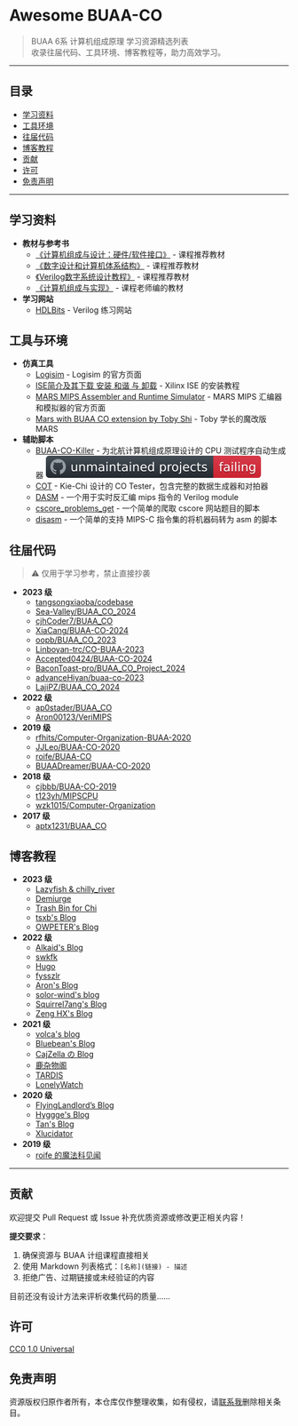 # Awesome BUAA-CO

> BUAA 6系 计算机组成原理 学习资源精选列表  
> 收录往届代码、工具环境、博客教程等，助力高效学习。

---

## 目录

- [学习资料](#学习资料)
- [工具环境](#工具环境)
- [往届代码](#往届代码)
- [博客教程](#博客教程)
- [贡献](#贡献)
- [许可](#许可)
- [免责声明](#免责声明)

--- 

## 学习资料

- **教材与参考书**  
  - [《计算机组成与设计：硬件/软件接口》](https://book.douban.com/subject/26604008/) - 课程推荐教材  
  - [《数字设计和计算机体系结构》](https://book.douban.com/subject/3743945/) - 课程推荐教材
  - [《Verilog数字系统设计教程》](https://book.douban.com/subject/1237806/) - 课程推荐教材
  - [《计算机组成与实现》](https://baike.baidu.com/item/%E8%AE%A1%E7%AE%97%E6%9C%BA%E7%BB%84%E6%88%90%E4%B8%8E%E5%AE%9E%E7%8E%B0/50860832) - 课程老师编的教材
- **学习网站**
  - [HDLBits](https://hdlbits.01xz.net/wiki/Main_Page) - Verilog 练习网站

## 工具与环境

- **仿真工具**  
  - [Logisim](https://www.cburch.com/logisim/index.html) - Logisim 的官方页面
  - [ISE简介及其下载 安装 和谐 与 卸载](https://blog.csdn.net/weixin_42837669/article/details/116245434) - Xilinx ISE 的安装教程
  - [MARS MIPS Assembler and Runtime Simulator](https://computerscience.missouristate.edu/mars-mips-simulator.htm) - MARS MIPS 汇编器和模拟器的官方页面
  - [Mars with BUAA CO extension by Toby Shi](https://github.com/Toby-Shi-cloud/Mars-with-BUAA-CO-extension) - Toby 学长的魔改版 MARS
- **辅助脚本**  
  - [BUAA-CO-Killer](https://github.com/Mistariano/BUAA-CO-Killer) - 为北航计算机组成原理设计的 CPU 测试程序自动生成器 ![停止维护](./unmaintained_projects.svg)
  - [COT](https://github.com/Kie-Chi/COT) - Kie-Chi 设计的 CO Tester，包含完整的数据生成器和对拍器
  - [DASM](https://github.com/roife/dasm) - 一个用于实时反汇编 mips 指令的 Verilog module
  - [cscore_problems_get](https://github.com/tangsongxiaoba/buaa_tools/tree/main/cscore_problems) - 一个简单的爬取 cscore 网站题目的脚本
  - [disasm](https://github.com/tangsongxiaoba/buaa_tools/tree/main/disasm) - 一个简单的支持 MIPS-C 指令集的将机器码转为 asm 的脚本

## 往届代码

> ⚠️ 仅用于学习参考，禁止直接抄袭

- **2023 级**
  - [tangsongxiaoba/codebase](https://github.com/tangsongxiaoba/codebase/tree/master/BUAA/2024fa/co)
  - [Sea-Valley/BUAA_CO_2024](https://github.com/Sea-Valley/BUAA_CO_2024)
  - [cjhCoder7/BUAA_CO](https://github.com/cjhCoder7/BUAA_CO)
  - [XiaCang/BUAA-CO-2024](https://github.com/XiaCang/BUAA-CO-2024)
  - [oopb/BUAA_CO_2023](https://github.com/oopb/BUAA_CO_2023)
  - [Linboyan-trc/CO-BUAA-2023](https://github.com/Linboyan-trc/CO-BUAA-2023)
  - [Accepted0424/BUAA-CO-2024](https://github.com/Accepted0424/BUAA-CO-2024)
  - [BaconToast-pro/BUAA_CO_Project_2024](https://github.com/BaconToast-pro/BUAA_CO_Project_2024)
  - [advanceHiyan/buaa-co-2023](https://github.com/advanceHiyan/buaa-co-2023)
  - [LajiPZ/BUAA_CO_2024](https://github.com/LajiPZ/BUAA_CO_2024)
- **2022 级**
  - [ap0stader/BUAA_CO](https://github.com/ap0stader/BUAA_CO)
  - [Aron00123/VeriMIPS](https://github.com/Aron00123/VeriMIPS)
- **2019 级**
  - [rfhits/Computer-Organization-BUAA-2020](https://github.com/rfhits/Computer-Organization-BUAA-2020)
  - [JJLeo/BUAA-CO-2020](https://github.com/JJLeo/BUAA-CO-2020)
  - [roife/BUAA-CO](https://github.com/roife/BUAA-CO)
  - [BUAADreamer/BUAA-CO-2020](https://github.com/BUAADreamer/BUAA-CO-2020)
- **2018 级**
  - [cjbbb/BUAA-CO-2019](https://github.com/cjbbb/BUAA-CO-2019)
  - [t123yh/MIPSCPU](https://github.com/t123yh/MIPSCPU)
  - [wzk1015/Computer-Organization](https://github.com/wzk1015/Computer-Organization)
- **2017 级**
  - [aptx1231/BUAA_CO](https://github.com/aptx1231/BUAA_CO) 

## 博客教程

- **2023 级**
  - [Lazyfish & chilly_river](https://lazyfish-lc.github.io/)
  - [Demiurge](https://demiurge-zby.github.io/)
  - [Trash Bin for Chi](https://kie-chi.github.io/)
  - [tsxb's Blog](https://tsxb.top/)
  - [OWPETER's Blog](https://wtxyz.cn/)
- **2022 级**
  - [Alkaid's Blog](https://alkaid-zhong.github.io/)
  - [swkfk](https://swkfk.top/)
  - [Hugo](https://www.hugohealthy.top/)
  - [fysszlr](https://www.fysszlr.top/)
  - [Aron's Blog](https://aron00123.top/)
  - [solor-wind's blog](https://solor-wind.github.io/)
  - [Squirrel7ang's Blog](https://squirrel7ang.github.io/)
  - [Zeng HX's Blog](https://zenghuaxu.github.io/)
- **2021 级**
  - [volca's blog](https://volcaxiao.top/)
  - [Bluebean's Blog](https://bluebean-cloud.github.io/)
  - [CajZella の Blog](https://cajzella.github.io/)
  - [鹿杂物阁](http://lyhtool.com/)
  - [TARDIS](https://steve-strange.github.io/)
  - [LonelyWatch](https://lonelywatch.com/)
- **2020 级**
  - [FlyingLandlord’s Blog](https://flyinglandlord.github.io/)
  - [Hyggge's Blog](https://hyggge.github.io/)
  - [Tan's Blog](https://master-tan.github.io/)
  - [Xlucidator](https://www.cnblogs.com/xlucidator)
- **2019 级**
  - [roife 的魔法科见闻](https://roife.github.io/)

---

## 贡献

欢迎提交 Pull Request 或 Issue 补充优质资源或修改更正相关内容！

**提交要求**：

1. 确保资源与 BUAA 计组课程直接相关
2. 使用 Markdown 列表格式：`[名称](链接) - 描述`
3. 拒绝广告、过期链接或未经验证的内容

目前还没有设计方法来评析收集代码的质量……

## 许可

[CC0 1.0 Universal](LICENSE)

## 免责声明

资源版权归原作者所有，本仓库仅作整理收集，如有侵权，请[联系我](mailto:tangsongxiaoba@163.com)删除相关条目。